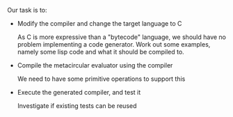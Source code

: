 Our task is to:

* Modify the compiler and change the target language to C

    As C is more expressive than a "bytecode" language,
    we should have no problem implementing a code generator.
    Work out some examples, namely some lisp code and what it should be compiled to.

* Compile the metacircular evaluator using the compiler

    We need to have some primitive operations to support this

* Execute the generated compiler, and test it

    Investigate if existing tests can be reused
